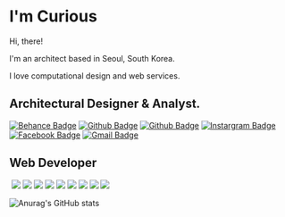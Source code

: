 I'm Curious
=============
Hi, there!

I'm an architect based in Seoul, South Korea.

I love computational design and web services.

Architectural Designer & Analyst.
-------------
[![Behance Badge](https://img.shields.io/badge/Portfolio-black?style=flat-square&logo=behance&logoColor=white&link=https://www.behance.net/gallery/127420305/Portfolio-2018-2021)](https://www.behance.net/gallery/127420305/Portfolio-2018-2021)
[![Github Badge](http://img.shields.io/badge/Github-black?style=flat-square&logo=github&link=https://github.com/hooooooooooooon)](https://github.com/hooooooooooooon)
[![Github Badge](http://img.shields.io/badge/YouTube-FF0000?style=flat-square&logo=YouTube&link=https://www.youtube.com/watch?v=gIoRrtNMwlo)](https://www.youtube.com/watch?v=gIoRrtNMwlo)
[![Instargram Badge](https://img.shields.io/badge/Instagram-blueviolet?style=flat-square&logo=instagram&logoColor=white&link=https://www.instagram.com/hoooooooonie)](https://www.instagram.com/hoooooooonie)
[![Facebook Badge](https://img.shields.io/badge/Facebook-1877f2?style=flat-square&logo=facebook&logoColor=white&link=https://www.facebook.com/douglas920106)](https://www.facebook.com/douglas920106)
[![Gmail Badge](https://img.shields.io/badge/Gmail-d14836?style=flat-square&logo=Gmail&logoColor=white&link=mailto:douglaskim91@gmail.com)](mailto:douglaskim91@gmail.com)


Web Developer
-------------
![]()
<img src="https://img.shields.io/badge/Git-F05032?style=flat-square&logo=Git&logoColor=white"/>
<img src="https://img.shields.io/badge/JavaScript-F7DF1E?style=flat-square&logo=JavaScript&logoColor=white"/>
<img src="https://img.shields.io/badge/Python-3776AB?style=flat-square&logo=Python&logoColor=white"/>
<img src="https://img.shields.io/badge/Django-092E20?style=flat-square&logo=Django&logoColor=white"/>
<img src="https://img.shields.io/badge/NestJS-E0234E?style=flat-square&logo=NestJS&logoColor=white"/>
<img src="https://img.shields.io/badge/GraphQL-E10098?style=flat-square&logo=GraphQL&logoColor=white"/>
<img src="https://img.shields.io/badge/Sass-CC6699?style=flat-square&logo=Sass&logoColor=white"/>
<img src="https://img.shields.io/badge/gulp-CF4647?style=flat-square&logo=gulp&logoColor=white"/>
<img src="https://img.shields.io/badge/Tailwind CSS-38B2AC?style=flat-square&logo=Tailwind CSS&logoColor=white"/>

![Anurag's GitHub stats](https://github-readme-stats.vercel.app/api?username=hooooooooooooon&hide_title=true&show_icons=true&include_all_commits=true&count_private=true&theme=solarized-dark)
